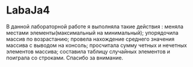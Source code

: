 # LabaJa4
В данной лабораторной работе я выполняла такие действия :
меняла местами элементы(максимальный на минимальный); упорядочила массив по возрастанию; провела
нахождение среднего значения массива с выводом на консоль; просчитала сумму четных и нечетных элементов массива; 
составила таблицу случайных элементов и поиграла со строками. 
Спасибо за внимание.

